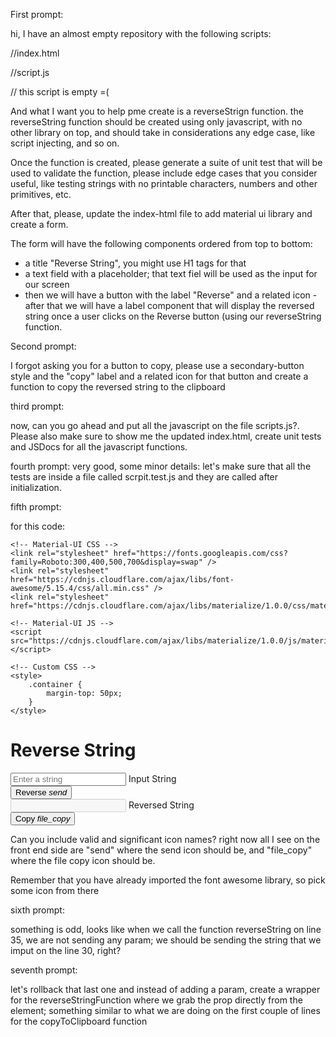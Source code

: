 First prompt:

hi, I have an almost empty repository with the following scripts:

//index.html
<!DOCTYPE html>
<html lang="en">
<head>
    <meta charset="UTF-8">
    <meta name="viewport" content="width=device-width, initial-scale=1.0">
    <title>Reverse String</title>    
</head>
<body>
<script src="script.js"></script>
</body>
</html>

//script.js

// this script is empty =(

And what I want you to help pme create is a reverseStrign function.
the reverseString function should be created using only javascript, with no other library on top, and should take in considerations any edge case, like script injecting, and so on.

Once the function is created, please generate a suite of unit test that will be used to validate the function, please include edge cases that you consider useful, like testing strings with no printable characters, numbers and other primitives, etc.

After that, please, update the index-html file to add material ui library and create a form.

The form will have the following components ordered from top to bottom:
- a title "Reverse String", you might use H1 tags for that
- a text field with a placeholder; that text fiel will be used as the input for our screen
- then we will have a button with the label "Reverse" and a related icon
-after that we will have a label component that will display the reversed string once a user clicks on the Reverse button (using our reverseString function.


Second prompt:

I forgot asking you for a button to copy, please use a secondary-button style and the "copy" label and a related icon for that button and create a function to copy the reversed string to the clipboard

third prompt:

now, can you go ahead and put all the javascript on the file scripts.js?. Please also make sure to show me the updated index.html, create unit tests and JSDocs for all the javascript functions.


fourth prompt:
very good, some minor details:  let's make sure that all the tests are inside a file called scrpit.test.js and they are called after initialization.

fifth prompt:

for this code:

<!DOCTYPE html>
<html lang="en">
<head>
    <meta charset="UTF-8">
    <meta name="viewport" content="width=device-width, initial-scale=1.0">
    <title>Reverse String</title>    

    <!-- Material-UI CSS -->
    <link rel="stylesheet" href="https://fonts.googleapis.com/css?family=Roboto:300,400,500,700&display=swap" />
    <link rel="stylesheet" href="https://cdnjs.cloudflare.com/ajax/libs/font-awesome/5.15.4/css/all.min.css" />
    <link rel="stylesheet" href="https://cdnjs.cloudflare.com/ajax/libs/materialize/1.0.0/css/materialize.min.css">

    <!-- Material-UI JS -->
    <script src="https://cdnjs.cloudflare.com/ajax/libs/materialize/1.0.0/js/materialize.min.js"></script>

    <!-- Custom CSS -->
    <style>
        .container {
            margin-top: 50px;
        }
    </style>
</head>
<body>
<div class="container">
    <h1>Reverse String</h1>
    <div class="row">
        <form class="col s12">
            <div class="row">
                <div class="input-field col s6">
                    <input id="inputText" type="text" class="validate" placeholder="Enter a string">
                    <label for="inputText">Input String</label>
                </div>
            </div>
            <div class="row">
                <button id="reverseBtn" class="btn waves-effect waves-light" type="button" onclick="reverseString()">Reverse
                    <i class="material-icons right">send</i>
                </button>
            </div>
            <div class="row">
                <div class="input-field col s6">
                    <input id="outputText" type="text" class="validate" disabled>
                    <label for="outputText">Reversed String</label>
                </div>
            </div>
            <div class="row">
                <button id="copyBtn" class="btn waves-effect waves-light secondary-button" type="button" onclick="copyToClipboard()">Copy
                    <i class="material-icons right">file_copy</i>
                </button>
            </div>
        </form>
    </div>
</div>

<script src="script.js"></script>
<script src="script.test.js"></script>
</body>
</html>

Can you include valid and significant icon names? right now all I see on the front end side are "send" where the send icon should be, and "file_copy" where the file copy icon should be.

Remember that you have already imported the font awesome library, so pick some icon from there

sixth prompt:

something is odd, looks like when we call the function reverseString on line 35, we are not sending any param; we should be sending the string that we imput on the line 30, right? 

seventh prompt:

let's rollback that last one and instead of adding a param, create a wrapper for the reverseStringFunction where we grab the prop directly from the element; something similar to what we are doing on the first couple of lines for the copyToClipboard function 